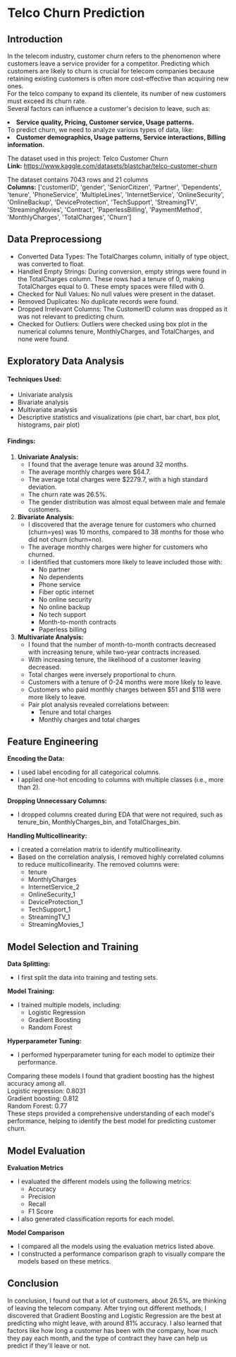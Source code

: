 # Telco Churn Prediction

## Introduction
In the telecom industry, customer churn refers to the phenomenon where customers leave a service provider for a competitor. Predicting which customers are likely to churn is crucial for telecom companies because retaining existing customers is often more cost-effective than acquiring new ones. <br>
For the telco company to expand its clientele, its number of new customers must exceed its churn rate.<br>
Several factors can influence a customer's decision to leave, such as:
<li><b>Service quality, Pricing, Customer service, Usage patterns.</b></li>
To predict churn, we need to analyze various types of data, like:<br>
<li><b>Customer demographics, Usage patterns, Service interactions, Billing information.</b></li>

The dataset used in this project: Telco Customer Churn<br>
<b>Link:</b> https://www.kaggle.com/datasets/blastchar/telco-customer-churn<br>

The dataset contains 7043 rows and 21 columns<br>
<b>Columns:</b> ['customerID', 'gender', 'SeniorCitizen', 'Partner', 'Dependents',
       'tenure', 'PhoneService', 'MultipleLines', 'InternetService',
       'OnlineSecurity', 'OnlineBackup', 'DeviceProtection', 'TechSupport',
       'StreamingTV', 'StreamingMovies', 'Contract', 'PaperlessBilling',
       'PaymentMethod', 'MonthlyCharges', 'TotalCharges', 'Churn']<br>

## Data Preprocessiong
<ul>
<li>Converted Data Types: The TotalCharges column, initially of type object, was converted to float.</li>
<li>Handled Empty Strings: During conversion, empty strings were found in the TotalCharges column. These rows had a tenure of 0, making TotalCharges equal to 0. These empty spaces were filled with 0.</li>
<li>Checked for Null Values: No null values were present in the dataset.</li>
<li>Removed Duplicates: No duplicate records were found.</li>
<li>Dropped Irrelevant Columns: The CustomerID column was dropped as it was not relevant to predicting churn.</li>
<li>Checked for Outliers: Outliers were checked using box plot in the numerical columns tenure, MonthlyCharges, and TotalCharges, and none were found.</li>
</ul>

## Exploratory Data Analysis
<h4>Techniques Used:</h4>
<ul>
  <li>Univariate analysis</li>
  <li>Bivariate analysis</li>
  <li>Multivariate analysis</li>
  <li>Descriptive statistics and visualizations (pie chart, bar chart, box plot, histograms, pair plot)</li>
</ul>

<h4>Findings:</h4>

<ol>
  <li>
    <b>Univariate Analysis:</b>
    <ul>
      <li>I found that the average tenure was around 32 months.</li>
      <li>The average monthly charges were $64.7.</li>
      <li>The average total charges were $2279.7, with a high standard deviation.</li>
      <li>The churn rate was 26.5%.</li>
      <li>The gender distribution was almost equal between male and female customers.</li>
    </ul>
  </li>

  <li>
    <b>Bivariate Analysis:</b>
    <ul>
      <li>I discovered that the average tenure for customers who churned (churn=yes) was 10 months, compared to 38 months for those who did not churn (churn=no).</li>
      <li>The average monthly charges were higher for customers who churned.</li>
      <li>I identified that customers more likely to leave included those with:
        <ul>
          <li>No partner</li>
          <li>No dependents</li>
          <li>Phone service</li>
          <li>Fiber optic internet</li>
          <li>No online security</li>
          <li>No online backup</li>
          <li>No tech support</li>
          <li>Month-to-month contracts</li>
          <li>Paperless billing</li>
        </ul>
      </li>
    </ul>
  </li>

  <li>
    <b>Multivariate Analysis:</b>
    <ul>
      <li>I found that the number of month-to-month contracts decreased with increasing tenure, while two-year contracts increased.</li>
      <li>With increasing tenure, the likelihood of a customer leaving decreased.</li>
      <li>Total charges were inversely proportional to churn.</li>
      <li>Customers with a tenure of 0-24 months were more likely to leave.</li>
      <li>Customers who paid monthly charges between $51 and $118 were more likely to leave.</li>
      <li>Pair plot analysis revealed correlations between:
        <ul>
          <li>Tenure and total charges</li>
          <li>Monthly charges and total charges</li>
        </ul>
      </li>
    </ul>
  </li>
</ol>

## Feature Engineering
<b>Encoding the Data:</b>
<ul>
  <li>I used label encoding for all categorical columns.</li>
  <li>I applied one-hot encoding to columns with multiple classes (i.e., more than 2).</li>
</ul>

<b>Dropping Unnecessary Columns:</b>
<ul>
  <li>I dropped columns created during EDA that were not required, such as tenure_bin, MonthlyCharges_bin, and TotalCharges_bin.</li>
</ul>

<b>Handling Multicollinearity:</b>
<ul>
  <li>I created a correlation matrix to identify multicollinearity.</li>
  <li>Based on the correlation analysis, I removed highly correlated columns to reduce multicollinearity. The removed columns were:
    <ul>
      <li>tenure</li>
      <li>MonthlyCharges</li>
      <li>InternetService_2</li>
      <li>OnlineSecurity_1</li>
      <li>DeviceProtection_1</li>
      <li>TechSupport_1</li>
      <li>StreamingTV_1</li>
      <li>StreamingMovies_1</li>
    </ul>
  </li>
</ul>

## Model Selection and Training
<b>Data Splitting:</b>
<ul>
  <li>I first split the data into training and testing sets.</li>
</ul>

<b>Model Training:</b>
<ul>
  <li>I trained multiple models, including:
    <ul>
      <li>Logistic Regression</li>
      <li>Gradient Boosting</li>
      <li>Random Forest</li>
    </ul>
  </li>
</ul>

<b>Hyperparameter Tuning:</b>
<ul>
  <li>I performed hyperparameter tuning for each model to optimize their performance.</li>
</ul>
<p>
Comparing these models I found that gradient boosting has the highest accuracy among all.<br>
Logistic regression: 0.8031<br>
Gradient boosting: 0.812<br>
Random Forest: 0.77<br>
These steps provided a comprehensive understanding of each model's performance, helping to identify the best model for predicting customer churn.

</p>

## Model Evaluation
<b>Evaluation Metrics</b>

<ul>
    <li>I evaluated the different models using the following metrics:
        <ul>
            <li>Accuracy</li>
            <li>Precision</li>
            <li>Recall</li>
            <li>F1 Score</li>
        </ul>
    </li>
    <li>I also generated classification reports for each model.</li>
</ul>

<b>Model Comparison</b>

<ul>
    <li>I compared all the models using the evaluation metrics listed above.</li>
    <li>I constructed a performance comparison graph to visually compare the models based on these metrics.</li>
</ul>

## Conclusion
<p>
In conclusion, I found out that a lot of customers, about 26.5%, are thinking of leaving the telecom company. After trying out different methods, I discovered that Gradient Boosting and Logistic Regression are the best at predicting who might leave, with around 81% accuracy. I also learned that factors like how long a customer has been with the company, how much they pay each month, and the type of contract they have can help us predict if they'll leave or not. </p>


